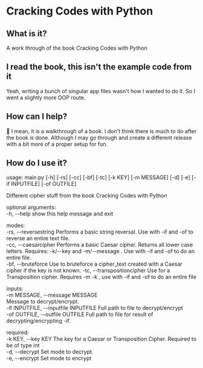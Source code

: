 # Cracking Codes with Python

## What is it?
A work through of the book Cracking Codes with Python

## I read the book, this isn't the example code from it
Yeah, writing a bunch of singular app files wasn't how I wanted to do it. So I went a slightly more OOP route.

## How can I help?
:shrug: I mean, it is a walkthrough of a book. I don't think there is much to do after the book is done. Although I may
go through and create a different release with a bit more of a proper setup for fun.

## How do I use it?
usage: main.py [-h] [-rs] [-cc] [-bf] [-tc] [-k KEY] [-m MESSAGE] [-d] [-e] [-if INPUTFILE] [-of OUTFILE]

Different cipher stuff from the book Cracking Codes with Python  

optional arguments:  
  -h, --help            show this help message and exit  

modes:  
  -rs, --reversestring  Performs a basic string reversal. Use with -if and -of to reverse an entire text file.  
  -cc, --caesarcipher   Performs a basic Caesar cipher. Returns all lower case letters. Requires: -k/--key <key> and -m/--message <message>. Use with -if and -of to do an entire file.  
  -bf, --bruteforce     Use to bruteforce a cipher_text created with a Caesar cipher if the key is not known.
  -tc, --transpositioncipher
                        Use for a Transposition cipher. Requires -m <message> -k <key>, use with -if and -of to do an entire file  

inputs:  
  -m MESSAGE, --message MESSAGE  
                        Message to decrypt/encrypt.   
  -if INPUTFILE, --inputfile INPUTFILE
                        Full path to file to decrypt/encrypt  
  -of OUTFILE, --outfile OUTFILE
                        Full path to file for result of decrypting/encrypting -if.  

required:  
  -k KEY, --key KEY     The key for a Caesar or Transposition Cipher. Required to be of type int  
  -d, --decrypt         Set mode to decrypt.  
  -e, --encrypt         Set mode to encrypt  
